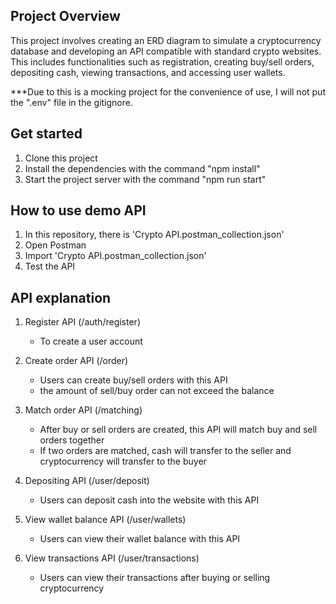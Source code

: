 ## Project Overview
This project involves creating an ERD diagram to simulate a cryptocurrency database and developing an API compatible with standard crypto websites. This includes functionalities such as registration, creating buy/sell orders, depositing cash, viewing transactions, and accessing user wallets.

***Due to this is a mocking project for the convenience of use, I will not put the ".env" file in the gitignore.

## Get started
1. Clone this project
2. Install the dependencies with the command "npm install"
3. Start the project server with the command "npm run start"

## How to use demo API
1. In this repository, there is 'Crypto API.postman_collection.json'
2. Open Postman
3. Import 'Crypto API.postman_collection.json'
4. Test the API

## API explanation
1. Register API (/auth/register)
   - To create a user account

2. Create order API (/order)
   - Users can create buy/sell orders with this API
   - the amount of sell/buy order can not exceed the balance

3. Match order API (/matching)
   - After buy or sell orders are created, this API will match buy and sell orders together
   - If two orders are matched, cash will transfer to the seller and cryptocurrency will transfer to the buyer

4. Depositing API (/user/deposit)
   - Users can deposit cash into the website with this API

5. View wallet balance API (/user/wallets)
   - Users can view their wallet balance with this API

6. View transactions API (/user/transactions)
   - Users can view their transactions after buying or selling cryptocurrency
  


